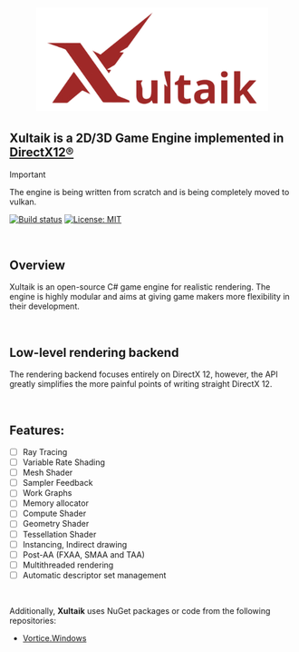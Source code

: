 



<h1 align="center">
   <img src="Logo/XULTAIK-2.png" width=410>

  
  ##               Xultaik is a 2D/3D Game Engine implemented in [DirectX12®]([https://www.khronos.org/vulkan/](https://learn.microsoft.com/en-us/windows/win32/direct3d12/directx-12-programming-guide))
  
</h1>

> [!IMPORTANT]
> The engine is being written from scratch and is being completely moved to vulkan.

[![Build status](https://github.com/FaberSanZ/Zeckoxe/workflows/ci/badge.svg)](https://github.com/FaberSanZ/Xultaik/actions)
[![License: MIT](https://img.shields.io/badge/License-MIT-yellow.svg)](https://github.com/FaberSanZ/Xultaik/blob/master/LICENSE) 

<br>

## Overview
Xultaik is an open-source C# game engine for realistic rendering. The engine is highly modular and aims at giving game makers more flexibility in their development.

<br>

## Low-level rendering backend

The rendering backend focuses entirely on DirectX 12, however, the API greatly simplifies the more painful points of writing straight DirectX 12.


<br>

## Features:

- [ ] Ray Tracing
- [ ] Variable Rate Shading
- [ ] Mesh Shader
- [ ] Sampler Feedback
- [ ] Work Graphs
- [ ] Memory allocator
- [ ] Compute Shader
- [ ] Geometry Shader
- [ ] Tessellation Shader
- [ ] Instancing, Indirect drawing
- [ ] Post-AA (FXAA, SMAA and TAA)
- [ ] Multithreaded rendering
- [ ] Automatic descriptor set management

<br>



Additionally, **Xultaik** uses NuGet packages or code from the following repositories:

- [Vortice.Windows](https://github.com/amerkoleci/Vortice.Windows)


